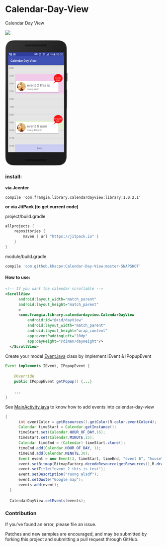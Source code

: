 # Calendar-Day-View
Calendar Day View

[![](https://jitpack.io/v/khacpv/Calendar-Day-View.svg)](https://jitpack.io/#khacpv/Calendar-Day-View)

<a><img src="./image/screenshot.png" width="200"></a>

### install:

**via Jcenter**

````Gradle
compile 'com.framgia.library.calendardayview:library:1.0.2.1'
````

**or via JitPack (to get current code)**

project/build.gradle
````gradle
allprojects {
    repositories {
        maven { url "https://jitpack.io" }
    }
}
````
module/build.gradle
````gradle
compile 'com.github.khacpv:Calendar-Day-View:master-SNAPSHOT'
````

#### How to use:

````xml
<!-- If you want the calendar scrollable -->
<ScrollView
      android:layout_width="match_parent"
      android:layout_height="match_parent"
      >
      <com.framgia.library.calendardayview.CalendarDayView
          android:id="@+id/dayView"
          android:layout_width="match_parent"
          android:layout_height="wrap_content"
          app:eventPaddingLeft="10dp"
          app:dayHeight="@dimen/dayHeight"/>
  </ScrollView>
````

Create your model [Event.java](https://github.com/khacpv/Calendar-Day-View/blob/master/sample/src/main/java/com/framgia/sample/calendardayview/Event.java#L11) class by implement IEvent & IPopupEvent

````Java
Event implements IEvent, IPopupEvent {

    @Override
    public IPopupEvent getPopup() {...}
    
    ...
}
````

See [MainActivity.java](https://github.com/khacpv/Calendar-Day-View/blob/master/sample/src/main/java/com/framgia/sample/calendardayview/MainActivity.java) to know how to add events into calendar-day-view

````Java
{
      int eventColor = getResources().getColor(R.color.eventColor4);
      Calendar timeStart = Calendar.getInstance();
      timeStart.set(Calendar.HOUR_OF_DAY,16);
      timeStart.set(Calendar.MINUTE,15);
      Calendar timeEnd = (Calendar) timeStart.clone();
      timeEnd.add(Calendar.HOUR_OF_DAY, 1);
      timeEnd.add(Calendar.MINUTE,30);
      Event event = new Event(3, timeStart, timeEnd, "event 6", "house", eventColor);
      event.setBitmap(BitmapFactory.decodeResource(getResources(),R.drawable.avatar));
      event.setTitle("event 2 this is test");
      event.setDescription("Yuong alsdf");
      event.setQuote("Google map");
      events.add(event);
  }

  CalendarDayView.setEvents(events);
````

### Contribution

If you've found an error, please file an issue.

Patches and new samples are encouraged, and may be submitted by forking this project and submitting a pull request through GitHub.

